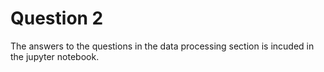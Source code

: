 # Question 2  

The answers to the questions in the data processing section is incuded in the jupyter notebook.

